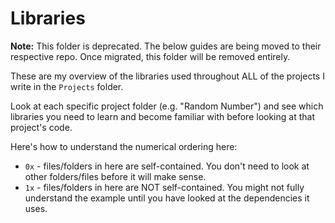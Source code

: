 # Libraries

**Note:** This folder is deprecated. The below guides are being moved to their respective repo. Once migrated, this folder will be removed entirely.

These are my overview of the libraries used throughout ALL of the projects I write in the `Projects` folder.

Look at each specific project folder (e.g. "Random Number") and see which libraries you need to learn and become familiar with before looking at that project's code.

Here's how to understand the numerical ordering here:
- `0x` - files/folders in here are self-contained. You don't need to look at other folders/files before it will make sense.
- `1x` - files/folders in here are NOT self-contained. You might not fully understand the example until you have looked at the dependencies it uses.
